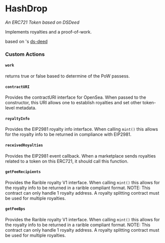 # HashDrop

_An ERC721 Token based on DSDeed_

Implements royalties and a proof-of-work.

based on 's [ds-deed](https://github.com/brianmcmichael/ds-deed.git)

### Custom Actions

#### `work`
returns true or false based to determine of the PoW passess.

#### `contractURI`
Provides the contractURI interface for OpenSea. When passed to the constructor,
this URI allows one to establish royalties and set other token-level metadata.

#### `royaltyInfo`
Provides the EIP2981 royalty info interface.  When calling `mint()` this
allows for the royalty info to be returned in compliance with EIP2981. 

#### `receivedRoyalties`
Provides the EIP2981 event callback.  When a marketplace sends royalties related
to a token on this ERC721, it should call this function.

#### `getFeeRecipients`
Provides the Rarible royalty V1 interface.  When calling `mint()` this
allows for the royalty info to be returned in a rarible compliant format.
NOTE: This contract can only handle 1 royalty address.  A royalty splitting
contract must be used for multiple royalties.

#### `getFeeBps`
Provides the Rarible royalty V1 interface.  When calling `mint()` this
allows for the royalty info to be returned in a rarible compliant format.
NOTE: This contract can only handle 1 royalty address.  A royalty splitting
contract must be used for multiple royalties.